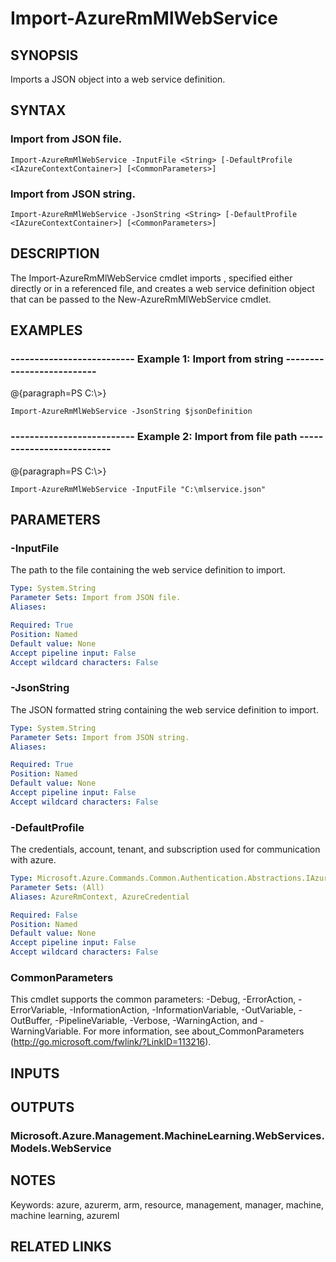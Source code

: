 ﻿---
external help file: Microsoft.Azure.Commands.MachineLearning.dll-Help.xml
Module Name: AzureRM.MachineLearning
online version:
schema: 2.0.0
content_git_url: https://github.com/Azure/azure-powershell/blob/preview/src/ResourceManager/MachineLearning/Commands.MachineLearning/help/Import-AzureRmMlWebService.md
original_content_git_url: https://github.com/Azure/azure-powershell/blob/preview/src/ResourceManager/MachineLearning/Commands.MachineLearning/help/Import-AzureRmMlWebService.md
---

# Import-AzureRmMlWebService

## SYNOPSIS
Imports a JSON object into a web service definition.

## SYNTAX

### Import from JSON file.
```
Import-AzureRmMlWebService -InputFile <String> [-DefaultProfile <IAzureContextContainer>] [<CommonParameters>]
```

### Import from JSON string.
```
Import-AzureRmMlWebService -JsonString <String> [-DefaultProfile <IAzureContextContainer>] [<CommonParameters>]
```

## DESCRIPTION
The Import-AzureRmMlWebService cmdlet imports , specified either directly or in a referenced file, and creates a web service definition object that can be passed to the New-AzureRmMlWebService cmdlet.

## EXAMPLES

### --------------------------  Example 1: Import from string  --------------------------
@{paragraph=PS C:\\\>}





```
Import-AzureRmMlWebService -JsonString $jsonDefinition
```

### --------------------------  Example 2: Import from file path  --------------------------
@{paragraph=PS C:\\\>}





```
Import-AzureRmMlWebService -InputFile "C:\mlservice.json"
```

## PARAMETERS

### -InputFile
The path to the file containing the web service definition to import.

```yaml
Type: System.String
Parameter Sets: Import from JSON file.
Aliases: 

Required: True
Position: Named
Default value: None
Accept pipeline input: False
Accept wildcard characters: False
```

### -JsonString
The JSON formatted string containing the web service definition to import.

```yaml
Type: System.String
Parameter Sets: Import from JSON string.
Aliases: 

Required: True
Position: Named
Default value: None
Accept pipeline input: False
Accept wildcard characters: False
```

### -DefaultProfile
The credentials, account, tenant, and subscription used for communication with azure.

```yaml
Type: Microsoft.Azure.Commands.Common.Authentication.Abstractions.IAzureContextContainer
Parameter Sets: (All)
Aliases: AzureRmContext, AzureCredential

Required: False
Position: Named
Default value: None
Accept pipeline input: False
Accept wildcard characters: False
```

### CommonParameters
This cmdlet supports the common parameters: -Debug, -ErrorAction, -ErrorVariable, -InformationAction, -InformationVariable, -OutVariable, -OutBuffer, -PipelineVariable, -Verbose, -WarningAction, and -WarningVariable. For more information, see about_CommonParameters (http://go.microsoft.com/fwlink/?LinkID=113216).

## INPUTS

## OUTPUTS

### Microsoft.Azure.Management.MachineLearning.WebServices.Models.WebService

## NOTES
Keywords: azure, azurerm, arm, resource, management, manager, machine, machine learning, azureml

## RELATED LINKS

